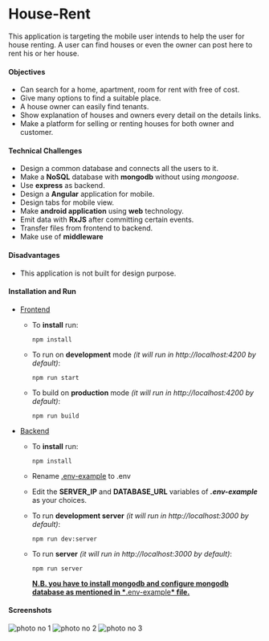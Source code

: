 # House-Rent

This application is targeting the mobile user intends to help the user for house renting. A user can find houses or even the owner can post here to rent his or her house.

#### Objectives

- Can search for a home, apartment, room for rent with free of cost.
- Give many options to find a suitable place.
- A house owner can easily find tenants.
- Show explanation of houses and owners every detail on the details links.
- Make a platform for selling or renting houses for both owner and customer.

#### Technical Challenges

- Design a common database and connects all the users to it.
- Make a **NoSQL** database with **mongodb** without using _mongoose_.
- Use **express** as backend.
- Design a **Angular** application for mobile.
- Design tabs for mobile view.
- Make **android application** using **web** technology.
- Emit data with **RxJS** after committing certain events.
- Transfer files from frontend to backend.
- Make use of **middleware**

#### Disadvantages

- This application is not built for design purpose.

#### Installation and Run

- [Frontend](https://github.com/rjarman/House-Rent/tree/master/frontend)

  - To **install** run:

    ```
    npm install
    ```

  - To run on **development** mode _(it will run in http://localhost:4200 by default)_:

    ```
    npm run start
    ```

  - To build on **production** mode _(it will run in http://localhost:4200 by default)_:
    ```
    npm run build
    ```

- [Backend](https://github.com/rjarman/House-Rent/tree/master/backend)

  - To **install** run:

    ```
    npm install
    ```

  - Rename [.env-example](https://github.com/rjarman/House-Rent/blob/master/backend/.env-example) to .env

  - Edit the **SERVER_IP** and **DATABASE_URL** variables of **_.env-example_** as your choices.

  - To run **development server** _(it will run in http://localhost:3000 by default)_:

    ```
    npm run dev:server
    ```

  - To run **server** _(it will run in http://localhost:3000 by default)_:
    ```
    npm run server
    ```
    <u>**N.B. you have to install mongodb and configure mongodb database as mentioned in \***[.env-example](https://github.com/rjarman/House-Rent/blob/master/backend/.env-example)**\* file.**</u>

#### Screenshots

![photo no 1](https://drive.google.com/uc?export=view&id=1Fcupa1guHU2J0zPWUD0YPjZHB1f4KUaX)
![photo no 2](https://drive.google.com/uc?export=view&id=1HN6GclW4b2gN_TWwWty7U9i3uxlwuAWH)
![photo no 3](https://drive.google.com/uc?export=view&id=1gz0Dx1_3-cJAm4yFVpt3EY_oohqhI6n9)
